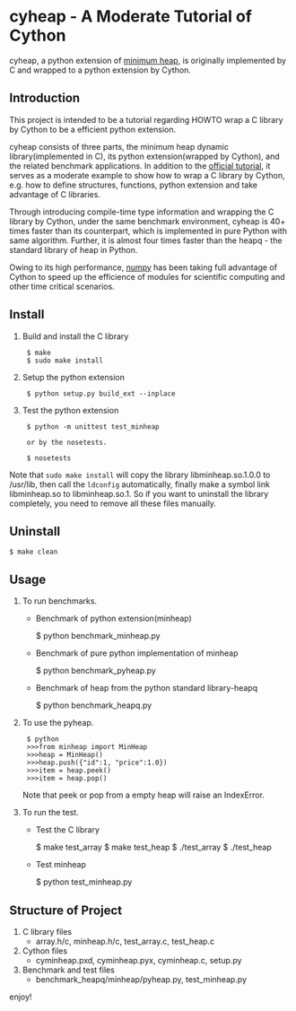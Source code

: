 # cyheap - A Moderate Tutorial of Cython

cyheap, a python extension of [minimum heap](http://en.wikipedia.org/wiki/Binary_heap), is originally implemented by C and wrapped to a python extension by Cython.

## Introduction

This project is intended to be a tutorial regarding HOWTO wrap a C library by Cython to be a efficient python extension.
    
cyheap consists of three parts, the minimum heap dynamic library(implemented in C), its python extension(wrapped by Cython), and the related benchmark applications. In addition to the [official tutorial](http://docs.cython.org/src/userguide/tutorial.html), it serves as a moderate example to show how to wrap a C library by Cython, e.g. how to define structures, functions, python extension and take advantage of C libraries.
    
Through introducing compile-time type information and wrapping the C library by
Cython, under the same benchmark environment, cyheap is 40+ times faster than
its counterpart, which is implemented in pure Python with same algorithm.
Further, it is almost four times faster than the heapq - the standard library of heap in Python.
    
Owing to its high performance, [numpy](http://numpy.scipy.org/) has been taking full advantage of Cython to speed up the efficience of modules for scientific computing and other time critical scenarios.
    
## Install

1. Build and install the C library
    
        $ make
        $ sudo make install

2. Setup the python extension
    
        $ python setup.py build_ext --inplace
    
3. Test the python extension
    
        $ python -m unittest test_minheap
    
        or by the nosetests.  
    
        $ nosetests
    
Note that `sudo make install` will copy the library libminheap.so.1.0.0 to /usr/lib, then call the `ldconfig` automatically, finally make a symbol link libminheap.so to libminheap.so.1. So if you want to uninstall the library completely, you need to remove all these files manually.
    
## Uninstall

    $ make clean
    
## Usage

1. To run benchmarks.

    * Benchmark of python extension(minheap)
    
        $ python benchmark_minheap.py

    * Benchmark of pure python implementation of minheap

        $ python benchmark_pyheap.py

    * Benchmark of heap from the python standard library-heapq
      
        $ python benchmark_heapq.py

2. To use the pyheap.

        $ python
        >>>from minheap import MinHeap
        >>>heap = MinHeap()
        >>>heap.push({"id":1, "price":1.0})
        >>>item = heap.peek()
        >>>item = heap.pop()
    
    Note that peek or pop from a empty heap will raise an IndexError.
    
3. To run the test. 

    * Test the C library
    
        $ make test_array
        $ make test_heap
        $ ./test_array
        $ ./test_heap

    * Test minheap

        $ python test_minheap.py
      
## Structure of Project

1. C library files
    * array.h/c, minheap.h/c, test_array.c, test_heap.c
2. Cython files
    * cyminheap.pxd, cyminheap.pyx, cyminheap.c, setup.py
3. Benchmark and test files
    * benchmark_heapq/minheap/pyheap.py, test_minheap.py

enjoy!
